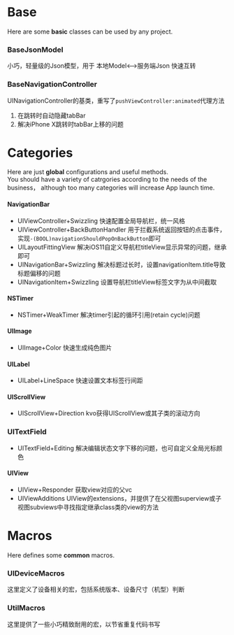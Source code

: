 # Base
Here are some **basic** classes can be used by any project.  

### BaseJsonModel
小巧，轻量级的Json模型，用于 本地Model<-->服务端Json 快速互转

### BaseNavigationController
UINavigationController的基类，重写了`pushViewController:animated`代理方法
1. 在跳转时自动隐藏tabBar
2. 解决iPhone X跳转时tabBar上移的问题 



# Categories
Here are just **global** configurations and useful methods.  
You should have a variety of catrgories according to the needs of the business， although too many categories will increase App launch time.

#### NavigationBar
- UIViewController+Swizzling  快速配置全局导航栏，统一风格
- UIViewController+BackButtonHandler  用于拦截系统返回按钮的点击事件，实现`-(BOOL)navigationShouldPopOnBackButton`即可
- UILayoutFittingView 解决iOS11自定义导航栏titleView显示异常的问题，继承即可
- UINavigationBar+Swizzling 解决标题过长时，设置navigationItem.title导致标题偏移的问题
- UINavigationItem+Swizzling 设置导航栏titleView标签文字为从中间截取

#### NSTimer
- NSTimer+WeakTimer 解决timer引起的循环引用(retain cycle)问题

#### UIImage
- UIImage+Color 快速生成纯色图片

#### UILabel
- UILabel+LineSpace 快速设置文本标签行间距

#### UIScrollView
- UIScrollView+Direction kvo获得UIScrollView或其子类的滚动方向

### UITextField
- UITextField+Editing 解决编辑状态文字下移的问题，也可自定义全局光标颜色

#### UIView
- UIView+Responder 获取view对应的父vc
- UIViewAdditions UIView的extensions，并提供了在父视图superview或子视图subviews中寻找指定继承class类的view的方法



# Macros
Here defines some **common** macros.  

### UIDeviceMacros
这里定义了设备相关的宏，包括系统版本、设备尺寸（机型）判断

### UtilMacros
这里提供了一些小巧精致耐用的宏，以节省重复代码书写

